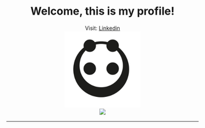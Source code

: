 <div align="center">
 <h1>Welcome, this is my profile!</h1>
 <span font-size="14px">Visit: <a href="https://www.linkedin.com/in/leonardodimarchi/">Linkedin</a></span><br/>
 <img height="200px" width="200px" src="pandaMinimalist.png"/>
</div>

<div align="center">
  <img src="https://github-readme-stats.vercel.app/api/top-langs/?username=leonardodimarchi&layout=compact&theme=onedark&hide=C%23"/>
</div>

---


